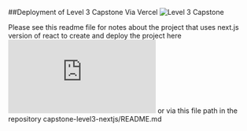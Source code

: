 ##Deployment of Level 3 Capstone Via Vercel
![Level 3 Capstone](https://level3-capstone.vercel.app/)

Please see this readme file for notes about the project that uses next.js version of react to create and deploy the project here ![Next.js Readme](https://github.com/sueboo950/level3-capstone/blob/main/capstone-level3-nextjs/README.md) 
 or via this file path in the repository capstone-level3-nextjs/README.md
